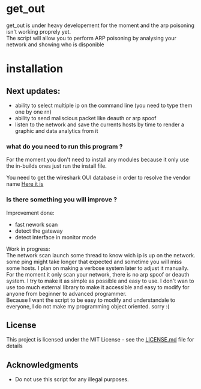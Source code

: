 # get_out
get_out is under heavy developement for the moment and the arp poisoning isn't working proprely yet.  
The script will allow you to perform ARP poisoning by analysing your network and showing who is disponible
# installation  

## Next updates:

* ability to select multiple ip on the command line (you need to type them one by one rn)
* ability to send maliscious packet like deauth or arp spoof
* listen to the network and save the currents hosts by time to render a graphic and data analytics from it

### what do you need to run this program ?

For the moment you don't need to install any modules because it only use the in-builds ones just run the install file.

You need to get the wireshark OUI database in order to resolve the vendor name
[Here it is](https://gitlab.com/wireshark/wireshark/raw/master/manuf)

### Is there something you will improve ?
Improvement done:  
- fast nework scan
- detect the gateway
- detect interface in monitor mode  

Work in progress:  
The network scan launch some thread to know wich ip is up on the network. some ping might take longer that expected and sometime you will miss some hosts. I plan on making a verbose system later to adjust it manually.  
For the moment it only scan your network, there is no arp spoof or deauth system. I try to make it as simple as possible and easy to use. I don't wan to use too much external library to make it accessible and easy to modify for anyone from beginner to advanced programmer.  
Because I want the script to be easy to modify and understandale to everyone, I do not make my programming object oriented. sorry :(
## License

This project is licensed under the MIT License - see the [LICENSE.md](LICENSE.md) file for details

## Acknowledgments

* Do not use this script for any illegal purposes.

